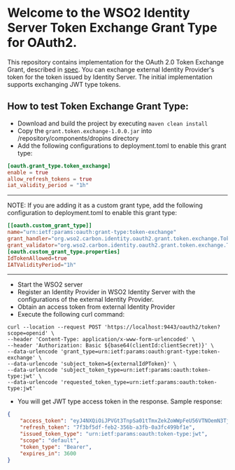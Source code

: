 # Welcome to the WSO2 Identity Server Token Exchange Grant Type for OAuth2. 

This repository contains implementation for the OAuth 2.0 Token Exchange Grant, described in [spec](https://datatracker.ietf.org/doc/html/rfc8693).
You can exchange external Identity Provider's token for the token issued by Identity Server. The initial implementation supports exchanging JWT type tokens.

## How to test Token Exchange Grant Type:

* Download and build the project by executing `maven clean install`
* Copy the `grant.token.exchange-1.0.0.jar` into <Carbon-Home>/repository/components/dropins directory
* Add the following configurations to deployment.toml to enable this grant type:
```toml
[oauth.grant_type.token_exchange]
enable = true
allow_refresh_tokens = true
iat_validity_period = "1h"
```
---
NOTE:
If you are adding it as a custom grant type, add the following configuration to deployment.toml to enable this grant type:
```toml
[[oauth.custom_grant_type]]
name="urn:ietf:params:oauth:grant-type:token-exchange"
grant_handler="org.wso2.carbon.identity.oauth2.grant.token.exchange.TokenExchangeGrantHandler"
grant_validator="org.wso2.carbon.identity.oauth2.grant.token.exchange.TokenExchangeGrantValidator"
[oauth.custom_grant_type.properties]
IdTokenAllowed=true
IATValidityPeriod="1h"
```
---
* Start the WSO2 server
* Register an Identity Provider in WSO2 Identity Server with the configurations of the external Identity Provider.
* Obtain an access token from external Identity Provider
* Execute the following curl command:

```curl
curl --location --request POST 'https://localhost:9443/oauth2/token?scope=openid' \
--header 'Content-Type: application/x-www-form-urlencoded' \
--header 'Authorization: Basic ${base64(clientId:clientSecret)}' \
--data-urlencode 'grant_type=urn:ietf:params:oauth:grant-type:token-exchange' \
--data-urlencode 'subject_token=${externalIdPToken}' \
--data-urlencode 'subject_token_type=urn:ietf:params:oauth:token-type:jwt' \
--data-urlencode 'requested_token_type=urn:ietf:params:oauth:token-type:jwt'
``` 

* You will get JWT type access token in the response. Sample response:

```json
{
    "access_token": "eyJ4NXQiOiJPVGt3TnpSa01tTmxZekZoWWpFeU56VTNOemN3TjJZNU9EQmpNV1kzTTJJMk1EZGhabUU1TmpCbE1qRmtaR0kxTkdFNU9XVTRPREU0TlRCaE1EWXhZUSIsImtpZCI6Ik9Ua3dOelJrTW1ObFl6RmhZakV5TnpVM056Y3dOMlk1T0RCak1XWTNNMkkyTURkaFptRTVOakJsTWpGa1pHSTFOR0U1T1dVNE9ERTROVEJoTURZeFlRX1JTMjU2IiwiYWxnIjoiUlMyNTYifQ.eyJzdWIiOiJ0ZXN0QGdtYWlsLmNvbSIsImF1dCI6IkFQUExJQ0FUSU9OX1VTRVIiLCJhdWQiOiJYdllmNDI5M2FLX19PNkdXUXV4MDMxZ0VxRUVhIiwibmJmIjoxNjIzMTUyNDQ0LCJhenAiOiJYdllmNDI5M2FLX19PNkdXUXV4MDMxZ0VxRUVhIiwic2NvcGUiOiJkZWZhdWx0IiwiaXNzIjoiaHR0cHM6XC9cL2xvY2FsaG9zdDo5NDQzXC9vYXV0aDJcL3Rva2VuIiwiZXhwIjoxNjIzMTU2MDQ0LCJpYXQiOjE2MjMxNTI0NDQsImp0aSI6IjZmZjJjY2FmLWEzNGMtNDYzZi04MTUxLTUxMDNlNzNkNTljMSJ9.BOxQeP3ZZgckIHazM79AFRdy1-S2ntaCzEDQLQwSQjswuaXHesNARVKrwuyw8v7IJXF_7zFglpF2d9PfoTNwjgpJStW_d-n_1NOUr5eyMU0Y5zHDwOFFKrV51WpV99L1KWZbLwiN_kvUbpVDvTijyNDK29cHxQHak6TqUeqDJfVW92bOAqrp88Rn3h19YRlEttjpPrepKDFJ1lse7gO1NO--87pJpwjWEaniQrNNuB1GDbVXYOLWp5ql-X5w9PrJtnrtbska6sAuURScNL0MpLdB4QiO1cMLVyIedwPotv04qeX80ATv9KOlEkoG2ycNHCmW0iHHspn5HtPyTZxxYg",
    "refresh_token": "7f3bf5df-feb2-356b-a3fb-0a3fc499bf1e",
    "issued_token_type": "urn:ietf:params:oauth:token-type:jwt",
    "scope": "default",
    "token_type": "Bearer",
    "expires_in": 3600
}
```
